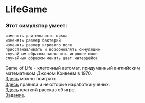# LifeGame
### Этот симулятор умеет:  
    изменять длительность цикла
    изменять размер бактерий
    изменять размер игрового поля
    приостанавливать и возобновлять симуляцию
    случайным образом заполнять игровое поле
    случайным образом менять цвет интерфейса  
Game of Life - клеточный автомат, придуманный английским математиком Джоном Конвеем в 1970.  
[Здесь](https://github.com/Ivan40962048/LifeGame/raw/main/LifeGame/bin/Debug/LifeGame.exe) можно поиграть.                      
[Здесь](https://life.written.ru/game_of_life_review_by_gardner) правила и некоторые наработки учёных.  
[Здесь](https://habr.com/ru/post/63848/) краткий рассказ об игре.  
[Задание](https://ulearn.me/course/basicprogramming2/Praktika_Igra_trebovaniya_0798ecfd-9924-43f5-a15e-159e00d85db8).
